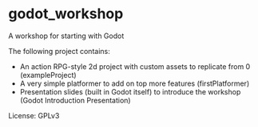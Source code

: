 # godot_workshop
A workshop for starting with Godot

The following project contains:
* An action RPG-style 2d project with custom assets to replicate from 0 (exampleProject)
* A very simple platformer to add on top more features (firstPlatformer)
* Presentation slides (built in Godot itself) to introduce the workshop (Godot Introduction Presentation)

License: GPLv3
